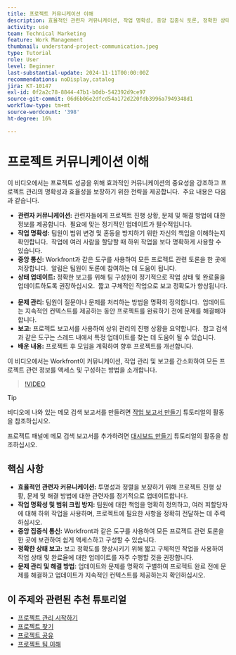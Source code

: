 ```yaml
---
title: 프로젝트 커뮤니케이션 이해
description: 효율적인 관련자 커뮤니케이션, 작업 명확성, 중앙 집중식 토론, 정확한 상태 보고 및 사전 예방적 문제 해결로 프로젝트 성공을 향상시켜 정렬과 효율성을 유지합니다.
activity: use
team: Technical Marketing
feature: Work Management
thumbnail: understand-project-communication.jpeg
type: Tutorial
role: User
level: Beginner
last-substantial-update: 2024-11-11T00:00:00Z
recommendations: noDisplay,catalog
jira: KT-10147
exl-id: 0f2a2c78-8844-47b1-b0db-542392d9ce97
source-git-commit: 06d6b06e2dfcd54a172d220fdb3996a7949348d1
workflow-type: tm+mt
source-wordcount: '398'
ht-degree: 16%

---
```


# 프로젝트 커뮤니케이션 이해

이 비디오에서는 프로젝트 성공을 위해 효과적인 커뮤니케이션의 중요성을 강조하고 프로젝트 관리의 명확성과 효율성을 보장하기 위한 전략을 제공합니다. &#x200B; 주요 내용은 다음과 같습니다.
* **관련자 커뮤니케이션:** 관련자들에게 프로젝트 진행 상황, 문제 및 해결 방법에 대한 정보를 제공합니다. &#x200B; 필요에 맞는 정기적인 업데이트가 필수적입니다. &#x200B;
* **작업 명확성:** 팀원이 범위 변경 및 혼동을 방지하기 위한 자신의 책임을 이해하는지 확인합니다. &#x200B; 작업에 여러 사람을 할당할 때 하위 작업을 보다 명확하게 사용할 수 있습니다. &#x200B;
* **중앙 통신:** Workfront과 같은 도구를 사용하여 모든 프로젝트 관련 토론을 한 곳에 저장합니다. &#x200B; 알림은 팀원이 토론에 참여하는 데 도움이 됩니다. &#x200B;
* **상태 업데이트:** 정확한 보고를 위해 팀 구성원이 정기적으로 작업 상태 및 완료율을 업데이트하도록 권장하십시오. &#x200B; 짧고 구체적인 작업으로 보고 정확도가 향상됩니다. &#x200B;
* **문제 관리:** 팀원이 질문이나 문제를 처리하는 방법을 명확히 정의합니다. &#x200B; 업데이트는 지속적인 컨텍스트를 제공하는 동안 프로젝트를 완료하기 전에 문제를 해결해야 합니다. &#x200B;
* **보고:** 프로젝트 보고서를 사용하여 상위 관리의 진행 상황을 요약합니다. &#x200B; 참고 검색과 같은 도구는 스레드 내에서 특정 업데이트를 찾는 데 도움이 될 수 있습니다. &#x200B;
* **배운 내용:** 프로젝트 후 모임을 계획하여 향후 프로젝트를 개선합니다. &#x200B;

이 비디오에서는 Workfront이 커뮤니케이션, 작업 관리 및 보고를 간소화하여 모든 프로젝트 관련 정보를 액세스 및 구성하는 방법을 소개합니다. &#x200B;

>[!VIDEO](https://video.tv.adobe.com/v/3419150/?quality=12&learn=on&enablevpops)

>[!TIP]
>
>비디오에 나와 있는 메모 검색 보고서를 만들려면 [작업 보고서 만들기](https://experienceleague.adobe.com/ko/docs/workfront-learn/tutorials-workfront/reporting/basic-reporting/create-a-task-report#activity-1-create-a-note-report-with-prompts) 튜토리얼의 활동을 참조하십시오.
>
>프로젝트 패널에 메모 검색 보고서를 추가하려면 [대시보드 만들기](https://experienceleague.adobe.com/docs/workfront-learn/tutorials-workfront/reporting/basic-reporting/create-dashboards.html?lang=ko#activity-1-create-a-dashboard) 튜토리얼의 활동을 참조하십시오.

## 핵심 사항

* **효율적인 관련자 커뮤니케이션:** 투명성과 정렬을 보장하기 위해 프로젝트 진행 상황, 문제 및 해결 방법에 대한 관련자를 정기적으로 업데이트합니다.
* **작업 명확성 및 범위 크립 방지:** 팀원에 대한 책임을 명확히 정의하고, 여러 피할당자에 대해 하위 작업을 사용하며, 프로젝트에 필요한 사항을 정확히 전달하는 데 주력하십시오.
* **중앙 집중식 통신:** Workfront과 같은 도구를 사용하여 모든 프로젝트 관련 토론을 한 곳에 보관하여 쉽게 액세스하고 구성할 수 있습니다.
* **정확한 상태 보고:** 보고 정확도를 향상시키기 위해 짧고 구체적인 작업을 사용하여 작업 상태 및 완료율에 대한 업데이트를 자주 수행할 것을 권장합니다.
* **문제 관리 및 해결 방법:** 업데이트와 문제를 명확히 구별하여 프로젝트 완료 전에 문제를 해결하고 업데이트가 지속적인 컨텍스트를 제공하는지 확인하십시오. &#x200B;


## 이 주제와 관련된 추천 튜토리얼

* [프로젝트 관리 시작하기](/help/manage-work/projects/getting-started-manage-a-project.md)
* [프로젝트 찾기](/help/manage-work/projects/find-projects.md)
* [프로젝트 공유](/help/manage-work/projects/share-a-project.md)
* [프로젝트 팀 이해](/help/manage-work/projects/understand-the-project-team.md)

